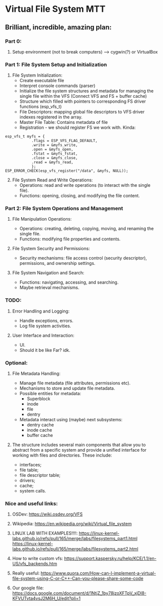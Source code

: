# Virtual File System MTT

## Brilliant, incredible, amazing plan:

### Part 0:
1. Setup environment (not to break computers) --> cygwin(?) or VirtualBox

### Part 1: File System Setup and Initialization
1. File System Initialization:
    - Create executable file
    - Interpret console commands (parser)
    - Initialize the file system structures and metadata for managing the single file within the VFS (Connect VFS and FS + buffer cache)
    - Structure which filled with pointers to corresponding FS driver functions (esp_vfs_t)
    - File Descriptors: mapping global file descriptors to VFS driver indexes registered in the array.
    - Master File Table: Contains metadata of file
    - Registration - we should register FS we work with. Kinda:
```
esp_vfs_t myfs = {
            .flags = ESP_VFS_FLAG_DEFAULT,
            .write = &myfs_write,
            .open = &myfs_open,
            .fstat = &myfs_fstat,
            .close = &myfs_close,
            .read = &myfs_read,
            };
ESP_ERROR_CHECK(esp_vfs_register("/data", &myfs, NULL));
```

   
2. File System Read and Write Operations:
    - Operations: read and write operations (to interact with the single file).
    - Functions: opening, closing, and modifying the file content.

### Part 2: File System Operations and Management
1. File Manipulation Operations:
    - Operations: creating, deleting, copying, moving, and renaming the single file.
    - Functions: modifying file properties and contents.

2. File System Security and Permissions:
    - Security mechanisms: file access control (security descriptor), permissions, and ownership settings.

3. File System Navigation and Search:
    - Functions: navigating, accessing, and searching.
    - Maybe retrieval mechanisms.

### TODO:
1. Error Handling and Logging:
    - Handle exceptions, errors.
    - Log file system activities.

2. User Interface and Interaction:
    - UI.
    - Should it be like Far? idk.


### Optional: 
1. File Metadata Handling:
    - Manage file metadata  (file attributes, permissions etc).
    - Mechanisms to store and update file metadata.
    - Possible entities for metadata:
        - Superblock
        - inode
        - file
        - dentry
    - Metadata interact using (maybe) next subsystems: 
        - dentry cache
        - inode cache
        - buffer cache

2. The structure includes several main components that allow you to abstract from a specific system and provide a unified interface for working with files and directories. These include:
    - interfaces;
    - file table;
    - file descriptor table;
    - drivers;
    - cache;
    - system calls.

### Nice and useful links:
1. OSDev:
https://wiki.osdev.org/VFS

2. Wikipedia: 
https://en.wikipedia.org/wiki/Virtual_file_system

3. LINUX LAB WITH EXAMPLES!!!!:
https://linux-kernel-labs.github.io/refs/pull/165/merge/labs/filesystems_part1.html
https://linux-kernel-labs.github.io/refs/pull/165/merge/labs/filesystems_part2.html

4. How to write custom vfs:
https://support.kaspersky.ru/help/KCE/1.1/en-US/vfs_backends.htm

5. Really useful: 
https://www.quora.com/How-can-I-implement-a-virtual-file-system-using-C-or-C++-Can-you-please-share-some-code

6. Our google file:
https://docs.google.com/document/d/1NtjZ_1by78jzoXFTpV_xjDl8-KFVUTvta4vsJ2M6H_U/edit?pli=1
